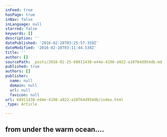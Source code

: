 ```yaml
---
inFeed: true
hasPage: true
inNav: false
inLanguage: null
starred: false
keywords: []
description: ''
datePublished: '2016-02-28T03:25:57.359Z'
dateModified: '2016-02-28T03:11:44.538Z'
title: ''
author: []
sourcePath: _posts/2016-02-25-68911438-e44e-4198-a922-a10764d954db.md
published: true
authors: []
publisher:
  name: null
  domain: null
  url: null
  favicon: null
url: 68911438-e44e-4198-a922-a10764d954db/index.html
_type: Article

---
```

## from under the warm ocean....